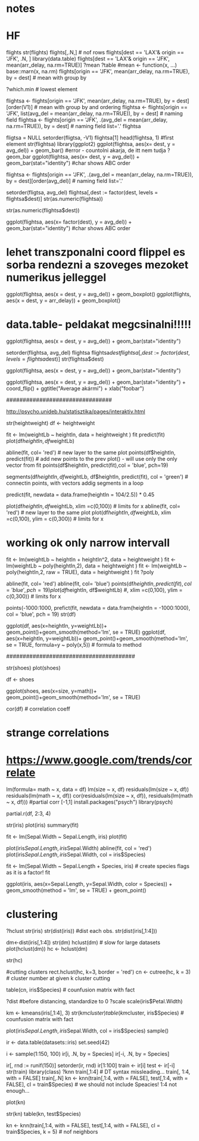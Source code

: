 # notes

# HF

flights
str(flights)
flights[,.N,]  # nof rows
flights[dest == 'LAX'& origin == 'JFK', .N, ]
library(data.table)
flights[dest == 'LAX'& origin == 'JFK', mean(arr_delay, na.rm=TRUE)]
?mean
?table
#mean <- function(x, ...) base::marn(x, na.rm) 
flights[origin == 'JFK', mean(arr_delay, na.rm=TRUE), by = dest] # mean with group by 

?which.min # lowest element

flightsa <- flights[origin == 'JFK', mean(arr_delay, na.rm=TRUE), by = dest][order(V1)] # mean with group by and ordering
flightsa <- flights[origin == 'JFK', list(avg_del = mean(arr_delay, na.rm=TRUE)), by = dest] # naming field 
flightsa <- flights[origin == 'JFK', .(avg_del = mean(arr_delay, na.rm=TRUE)), by = dest] # naming field  list='.'
flightsa

fligtsa = NULL
setorder(fligtsa, -V1)
flightsa[1]
head(flightsa, 1) #first element
str(flightsa)
library(ggplot2)
ggplot(flightsa, aes(x= dest, y = avg_del)) + geom_bar() #error - countolni akarja, de itt nem tudja
?geom_bar
ggplot(flightsa, aes(x= dest, y = avg_del)) + geom_bar(stat="identity") #char shows ABC order


flightsa <- flights[origin == 'JFK', .(avg_del = mean(arr_delay, na.rm=TRUE)), by = dest][order(avg_del)]
                                                                                          # naming field  list='.'

setorder(fligtsa, avg_del)
flightsa[,dest := factor(dest, levels = flightsa$dest)]
str(as.numeric(flightsa))

str(as.numeric(flightsa$dest))

ggplot(flightsa, aes(x= factor(dest), y = avg_del)) + geom_bar(stat="identity") #char shows ABC order

# lehet transzponalni coord flippel es sorba rendezni a szoveges mezoket numerikus jelleggel
ggplot(flightsa, aes(x = dest, y = avg_del)) + geom_boxplot()
ggplot(flights, aes(x = dest, y = arr_delay)) + geom_boxplot()
# data.table- peldakat megcsinalni!!!!!

ggplot(flightsa, aes(x = dest, y = avg_del)) + geom_bar(stat="identity")

setorder(flightsa, avg_del)
flightsa
flightsa$dest
flightsa[, dest := factor(dest, levels = flightsa$dest)]
str(flightsa$dest)

ggplot(flightsa, aes(x = dest, y = avg_del)) + geom_bar(stat="identity")

ggplot(flightsa, aes(x = dest, y = avg_del)) + geom_bar(stat="identity") + coord_flip() + ggtitle("Average akármi") + xlab("foobar")


################################

http://psycho.unideb.hu/statisztika/pages/interaktiv.html


str(heightweight)
df <- heightweight

fit <- lm(weightLb ~ heightIn, data = heightweight )
fit
predict(fit)
plot(df$heightIn, df$weightLb)

abline(fit, col= 'red') # new layer to the same plot
points(df$heightIn, predict(fit)) # add new points  to the prev plot() - will use only the only vector from fit
points(df$heightIn, predict(fit),col = 'blue', pch=19)

segments(df$heightIn, df$weightLb, df$heightIn, predict(fit), col = 'green') # connectin points, with vectors addig segments in a loop


predict(fit, newdata = data.frame(heightIn = 104/2.5)) * 0.45

plot(df$heightIn, df$weightLb, xlim =c(0,100)) # limits for x
abline(fit, col= 'red') # new layer to the same plot
plot(df$heightIn, df$weightLb, xlim =c(0,100), ylim = c(0,300)) # limits for x
# working ok only narrow intervall

fit <- lm(weightLb ~ heightIn + heightIn^2, data = heightweight )
fit <- lm(weightLb ~ poly(heightIn,2), data = heightweight )
fit <- lm(weightLb ~ poly(heightIn,2, raw = TRUE), data = heightweight )
fit
?poly

abline(fit, col= 'red')
abline(fit, col= 'blue')
points(df$heightIn, predict(fit), col = 'blue', pch = 19)
plot(df$heightIn, df$weightLb) #, xlim =c(0,100), ylim = c(0,300)) # limits for x

points(-1000:1000, prefict(fit, newdata = data.fram(heightIn = -1000:1000), col = 'blue', pch = 19)
str(df)
       
ggplot(df, aes(x=heightIn, y=weightLb))+ geom_point()+geom_smooth(method='lm', se = TRUE)
ggplot(df, aes(x=heightIn, y=weightLb))+ geom_point()+geom_smooth(method='lm', se = TRUE, formula=y ~ poly(x,5)) # formula to method

#######################################

str(shoes)
plot(shoes)

df <- shoes

ggplot(shoes, aes(x=size, y=math))+ geom_point()+geom_smooth(method='lm', se = TRUE)

cor(df) # correlation coeff

# strange correlations
# https://www.google.com/trends/correlate

lm(formula= math ~ x, data = df)
lm(size ~ x, df)
residuals(lm(size ~ x, df))
residuals(lm(math ~ x, df))
cor(residuals(lm(size ~ x, df)), residuals(lm(math ~ x, df))) #partial corr [-1,1]
install.packages("psych")
library(psych)

partial.r(df, 2:3, 4)

str(iris)
plot(iris)
summary(fit)

fit <- lm(Sepal.Width ~ Sepal.Length, iris)
plot(fit)

plot(iris$Sepal.Length, iris$Sepal.Width)
abline(fit, col = 'red')
plot(iris$Sepal.Length, iris$Sepal.Width, col = iris$Species)


fit <- lm(Sepal.Width ~ Sepal.Length + Species, iris) # create species flags as it is a factor!
fit

ggplot(iris, aes(x=Sepal.Length, y=Sepal.Width, color = Species)) + geom_smooth(method = 'lm', se = TRUE) + geom_point()
# clustering

?hclust
str(iris)
str(dist(iris)) #dist each obs.
str(dist(iris[,1:4]))

dm<-dist(iris[,1:4])
str(dm)
hclust(dm)  # slow for large datasets
plot(hclust(dm))
hc <- hclust(dm)

str(hc)

#cutting clusters
rect.hclust(hc, k=3, border = 'red')
cn <- cutree(hc, k = 3) # cluster number at given k cluster cutting

table(cn, iris$Species) # counfusion matrix with fact


?dist
#before distancing, standardize to 0
?scale
scale(iris$Petal.Width) 

km <- kmeans(iris[,1:4], 3)
str(km$cluster)
table(km$cluster, iris$Species) # counfusion matrix with fact

plot(iris$Sepal.Length, iris$Sepal.Width, col = iris$Species)
sample()

ir <- data.table(datasets::iris)
set.seed(42)

i <- sample(1:150, 100)
ir[i, .N, by = Species]
ir[-i, .N, by = Species]

ir[, rnd := runif(150)]
setorder(ir, rnd)
ir[1:100]
train <- ir[i]
test <- ir[-i]
str(train)
library(class)
?knn
train[,1:4] # DT syntax missleading...
train[, 1:4, with = FALSE]
train[,.N]
kn <- knn(train[,1:4, with = FALSE], test[,1:4, with = FALSE], cl = train$Species) # we should not include Speacies! 1:4 not enough...

plot(kn)

str(kn)
table(kn, test$Species)

kn <- knn(train[,1:4, with = FALSE], test[,1:4, with = FALSE], cl = train$Species, k = 5) # nof neighbors




              
